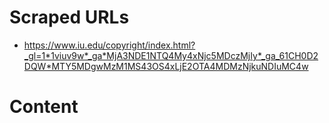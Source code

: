 # Scraped URLs
- https://www.iu.edu/copyright/index.html?_gl=1*1viuv9w*_ga*MjA3NDE1NTQ4My4xNjc5MDczMjIy*_ga_61CH0D2DQW*MTY5MDgwMzM1MS43OS4xLjE2OTA4MDMzNjkuNDIuMC4w

# Content
